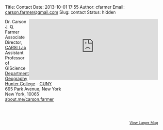 Title: Contact
Date: 2013-10-01 17:55
Author: cfarmer
Email: carson.farmer@gmail.com
Slug: contact
Status: hidden

<iframe width="425" height="200" frameborder="0" scrolling="no" marginheight="0" marginwidth="0" 
    src="http://www.openstreetmap.org/export/embed.html?bbox=-74,40.7463,-73.9274,40.7905&amp;layer=mapnik&amp;marker=40.76870,-73.96504" 
    style="float: right;">
</iframe>

Dr. Carson J. Q. Farmer  
Associate Director, [CARSI Lab][carsi]  
Assistant Professor of GIScience  
[Department Geography][geo]  
[Hunter College][hunter] - [CUNY][cuny]  
695 Park Avenue, New York  
New York, 10065  
[about.me/carson.farmer][about_me]

<br/>
<br/>

<p style="text-align: right;">
<small>
    <a href="http://www.openstreetmap.org/?lat=40.7684&amp;lon=-73.9637&amp;zoom=13&amp;layers=M&amp;mlat=40.76870&amp;mlon=-73.96504">View Larger Map</a>
</small>
</p>

[carsi]: http://www.carsilab.org/
[about_me]: http://about.me/carson.farmer
[geo]: http://www.geo.hunter.cuny.edu/
[hunter]: http://www.hunter.cuny.edu/
[cuny]: http://www.cuny.edu/
